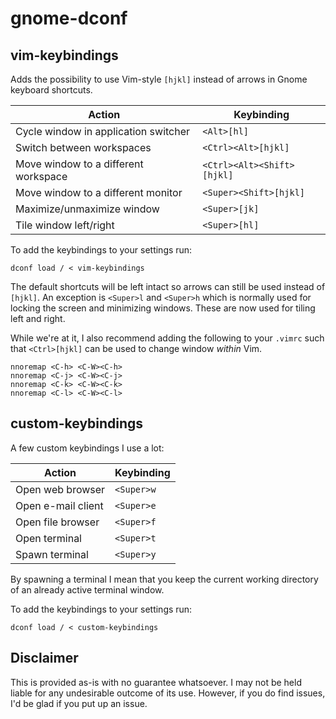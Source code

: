 # gnome-dconf

## vim-keybindings

Adds the possibility to use Vim-style `[hjkl]` instead of arrows in Gnome
keyboard shortcuts.

| Action                               | Keybinding                 |
|--------------------------------------|----------------------------|
| Cycle window in application switcher | `<Alt>[hl]`				|
| Switch between workspaces            | `<Ctrl><Alt>[hjkl]`        |
| Move window to a different workspace | `<Ctrl><Alt><Shift>[hjkl]` |
| Move window to a different monitor   | `<Super><Shift>[hjkl]`     |
| Maximize/unmaximize window           | `<Super>[jk]`              |
| Tile window left/right               | `<Super>[hl]`              |

To add the keybindings to your settings run:
```
dconf load / < vim-keybindings
```

The default shortcuts will be left intact so arrows can still be used instead of
`[hjkl]`.  An exception is `<Super>l` and `<Super>h` which is normally used for
locking the screen and minimizing windows.  These are now used for tiling left
and right.

While we're at it, I also recommend adding the following to your `.vimrc` such
that `<Ctrl>[hjkl]` can be used to change window _within_ Vim.

```
nnoremap <C-h> <C-W><C-h>
nnoremap <C-j> <C-W><C-j>
nnoremap <C-k> <C-W><C-k>
nnoremap <C-l> <C-W><C-l>
```

## custom-keybindings

A few custom keybindings I use a lot:

| Action              | Keybinding                  |
|---------------------|-----------------------------|
| Open web browser    | `<Super>w`                  |
| Open e-mail client  | `<Super>e`                  |
| Open file browser   | `<Super>f`                  |
| Open terminal       | `<Super>t`                  |
| Spawn terminal      | `<Super>y`                  |

By spawning a terminal I mean that you keep the current working directory of an already active terminal window.


To add the keybindings to your settings run:
```
dconf load / < custom-keybindings
```

## Disclaimer

This is provided as-is with no guarantee whatsoever. I may not be held liable for any undesirable outcome of its use. However, if you do find issues, I'd be glad if you put up an issue.
